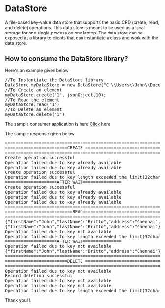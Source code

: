 # DataStore
A file-based key-value data store that supports the basic CRD (create, read, and delete) operations. This data store is meant to be used as a local storage for one single process on one laptop. The data store can be exposed as a library to clients that can instantiate a class and work with the data store.
<h2> How to consume the DataStore library?</h2>

<p>Here's an example given below</p>
<pre>
//To Instantiate the DataStore library
DataStore myDataStore = new DataStore("C:\\Users\\John\\Documents\\DataStore");//pass file location
//To Create an element
myDataStore.create("1", jsonObject,10);
//To Read the element
myDataStore.read("1")
//To Delete an element
myDataStore.delete("1")
</pre>

<p>The sample consumer application is here <a href="DataStore/src/com/datastore/main/DataStoreConsumer.java">Click</a> here</p>

<p>The sample response given below</p>
<pre>
=============================================================
========================CREATE ==============================
=============================================================
Create operation successful
Operation failed due to key already available
Operation failed due to key already available
Create operation successful
Operation failed due to key length exceeded the limit(32chars)
====================AFTER WAIT===============
Create operation successful
Operation failed due to key already available
Operation failed due to key already available
Operation failed due to key already available
=============================================================
==========================READ===============================
=============================================================
{"firstName":"John","lastName":"Britto","address":"Chennai","age":"25"}
{"firstName":"John","lastName":"Britto","address":"Chennai"}
Operation failed due to key not available
Operation failed due to key length exceeded the limit(32chars)
====================AFTER WAIT===============
Operation failed due to key not available
{"firstName":"John","lastName":"Britto","address":"Chennai"}
=============================================================
========================DELETE ==============================
=============================================================
Operation failed due to key not available
Record deletion successful
Operation failed due to key not available
Operation failed due to key not available
Operation failed due to key length exceeded the limit(32chars)
</pre>

<p>Thank you!!!</p>

